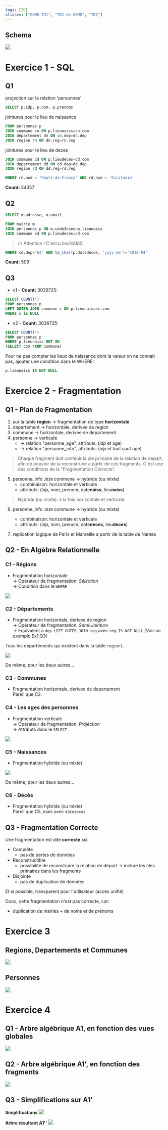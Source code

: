 ```yaml
---
tags: [TD]
aliases: ["GGMD TD1", "TD1 de GGMD", "TD1"]
---
```


Schema
---

![](../assets/ggmd-insee-deces.png)

# Exercice 1 - SQL

## Q1

projection sur la relation 'personnes'

```sql
SELECT p.idp, p.nom, p.prenoms
```

jointures pour le lieu de naissance

```sql
FROM personnes p
JOIN commune cn ON p.lieunaiss=cn.com
JOIN departement dn ON cn.dep=dn.dep
JOIN region rn ON dn.reg=rn.reg
```

jointures pour le lieu de deces

```sql
JOIN commune cd ON p.lieudeces=cd.com
JOIN departement dd ON cd.dep=dd.dep
JOIN region rd ON dd.reg=rd.reg
```

```sql
WHERE rn.nom = 'Hauts-de-France' AND rd.nom = 'Occitanie'
```

**Count:** 54357

## Q2

```sql
SELECT m.adresse, m.email
```

```sql
FROM mairie m
JOIN personnes p ON m.codeInsee=p.lieunaiss
JOIN commune cd ON p.lieudeces=cd.com
```

> /!\ Attention ! C'est p.lieuNAISS

```sql
WHERE cd.dep='63' AND to_char(p.datedeces, 'yyyy-mm')='2018-04'
```

**Count:** 509

## Q3

- v1 - **Count:** 3036725:

```sql
SELECT COUNT(*)
FROM personnes p
LEFT OUTER JOIN commune c ON p.lieunaiss=c.com
WHERE c is NULL
```

- v2 - **Count:** 3036725:

```sql
SELECT COUNT(*)
FROM personnes p
WHERE p.lieunaiss NOT IN
(SELECT com FROM commune)
```

Pour ne pas compter les lieux de naissance dont la valeur on ne connait pas, ajouter une condition dans le WHERE:

```sql
p.lieunaiss IS NOT NULL
```

# Exercice 2 - Fragmentation

## Q1 - Plan de Fragmentation

1) sur la table **region** -> fragmentation de type **horizontale**
2) departement -> horizontale, derivee de region
3) commune -> horizontale, derivee de departement
4) personne -> verticale
	- -> relation "personne_age", attributs: (*idp* et age)
	- -> relation "personne_info", attributs: (*idp* et tout sauf age)

> Chaque fragment doit contenir la cle primaire de la relation de depart, afin de pouvoir de la reconstruire a partir de ces fragments. C'est une des conditions de la "Fragmentation Correcte".

5) personne_info `JOIN` commune -> hybride (ou mixte)
	- combinaison: horizontale et verticale
	- attributs: (*idp*, nom, prenom, date**naiss**, lieu**naiss**)

> Hybride (ou mixte): à la fois horizontale et verticale. 

6) personne_info `JOIN` commune -> hybride (ou mixte)
	- combinaison: horizontale et verticale
	- attributs: (*idp*, nom, prenom, date**deces**, lieu**deces**)

7) replication logique de Paris et Marseille a partir de la table de Nantes

## Q2 - En Algèbre Relationnelle

### C1 - Régions

- Fragmentation horizontale \
-> Opérateur de fragmentation: *Séléction* \
-> Condition dans le `WHERE`

![](../assets/ggmd-fragment-c1.png)

### C2 - Départements

- Fragmentation horizontale, derivee de region \
-> Opérateur de fragmentation: *Semi-Jointure* \
-> Equivalent à `dep LEFT OUTER JOIN reg` avec `reg IS NOT NULL` (Voir un exemple Ex1.Q3)

Tous les departements qui existent dans la table `region1`. 

![](../assets/ggmd-fragment-c2.png)

De même, pour les deux autres...

### C3 - Communes

- Fragmentation horizontale, derivee de departement \
Pareil que C2.

### C4 - Les ages des personnes

- Fragmentation verticale \
-> Opérateur de fragmentation: *Projéction* \
-> Attributs dans le `SELECT`

![](../assets/ggmd-fragment-c4.png)

### C5 - Naissances

- Fragmentation hybride (ou mixte)

![](../assets/ggmd-fragment-c5.png)

De même, pour les deux autres...

### C6 - Décès

- Fragmentation hybride (ou mixte) \
Pareil que C5, mais avec `datedeces`.

## Q3 - Fragmentation Correcte

Une fragmentation est dite **correcte** ssi:

* Complète
  - pas de pertes de données
* Reconstructible
  - possibilité de reconstruire la relation de départ
  -> inclure les cles primaires dans les fragments
* Disjointe
  - pas de duplication de données

Et si possible, transparent pour l'utilisateur (accès unifié)

Donc, cette fragmentation n'est pas correcte, car:
- duplication de mairies + de noms et de prénoms

# Exercice 3

## Regions, Departements et Communes

![](../assets/ggmd-reconst-regions.png)

## Personnes

![](../assets/ggmd-reconst-personnes.png)

# Exercice 4

## Q1 - Arbre algébrique A1, en fonction des vues globales

![](../assets/ggmd-td1-exo4-1.png)

## Q2 - Arbre algébrique A1', en fonction des fragments

![](../assets/ggmd-td1-exo4-2.png)

## Q3 - Simplifications sur A1'

**Simplifications**
![](../assets/ggmd-td1-exo4-3.png)

**Arbre résultant A1''**
![](../assets/ggmd-td1-exo4-4.png)